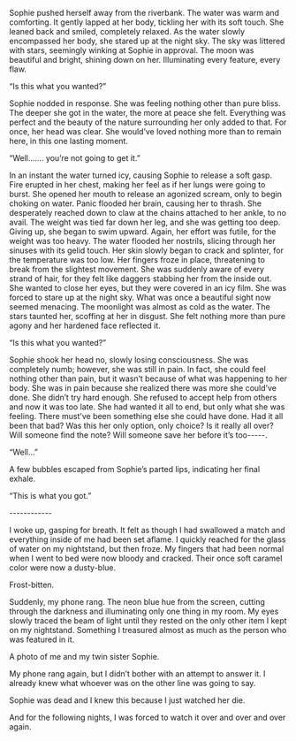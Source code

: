  Sophie pushed herself away from the riverbank. The water was warm and comforting. It gently lapped at her body, tickling her with its soft touch. She leaned back and smiled, completely relaxed. As the water slowly encompassed her body, she stared up at the night sky. The sky was littered with stars, seemingly winking at Sophie in approval. The moon was beautiful and bright, shining down on her. Illuminating every feature, every flaw.

“Is this what you wanted?”

Sophie nodded in response. She was feeling nothing other than pure bliss. The deeper she got in the water, the more at peace she felt. Everything was perfect and the beauty of the nature surrounding her only added to that. For once, her head was clear. She would’ve loved nothing more than to remain here, in this one lasting moment.

“Well....... you’re not going to get it.”

In an instant the water turned icy, causing Sophie to release a soft gasp. Fire erupted in her chest, making her feel as if her lungs were going to burst. She opened her mouth to release an agonized scream, only to begin choking on water. Panic flooded her brain, causing her to thrash. She desperately reached down to claw at the chains attached to her ankle, to no avail. The weight was tied far down her leg, and she was getting too deep. Giving up, she began to swim upward. Again, her effort was futile, for the weight was too heavy. The water flooded her nostrils, slicing through her sinuses with its gelid touch. Her skin slowly began to crack and splinter, for the temperature was too low. Her fingers froze in place, threatening to break from the slightest movement. She was suddenly aware of every strand of hair, for they felt like daggers stabbing her from the inside out. She wanted to close her eyes, but they were covered in an icy film. She was forced to stare up at the night sky. What was once a beautiful sight now seemed menacing. The moonlight was almost as cold as the water. The stars taunted her, scoffing at her in disgust. She felt nothing more than pure agony and her hardened face reflected it.

“Is this what you wanted?”

Sophie shook her head no, slowly losing consciousness. She was completely numb; however, she was still in pain. In fact, she could feel nothing other than pain, but it wasn’t because of what was happening to her body. She was in pain because she realized there was more she could’ve done. She didn’t try hard enough. She refused to accept help from others and now it was too late. She had wanted it all to end, but only what she was feeling. There must’ve been something else she could have done. Had it all been that bad? Was this her only option, only choice? Is it really all over? Will someone find the note? Will someone save her before it’s too-----.

“Well…”

A few bubbles escaped from Sophie’s parted lips, indicating her final exhale.

“This is what you got.”

\------------

I woke up, gasping for breath. It felt as though I had swallowed a match and everything inside of me had been set aflame. I quickly reached for the glass of water on my nightstand, but then froze. My fingers that had been normal when I went to bed were now bloody and cracked. Their once soft caramel color were now a dusty-blue.

Frost-bitten.

Suddenly, my phone rang. The neon blue hue from the screen, cutting through the darkness and illuminating only one thing in my room. My eyes slowly traced the beam of light until they rested on the only other item I kept on my nightstand. Something I treasured almost as much as the person who was featured in it.

A photo of me and my twin sister Sophie.

My phone rang again, but I didn’t bother with an attempt to answer it. I already knew what whoever was on the other line was going to say. 

Sophie was dead and I knew this because I just watched her die.

And for the following nights, I was forced to watch it over and over and over again.